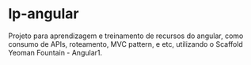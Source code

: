 # lp-angular

Projeto para aprendizagem e treinamento de recursos do angular, como consumo de APIs, roteamento, MVC pattern, e etc, utilizando o Scaffold Yeoman Fountain - Angular1.
